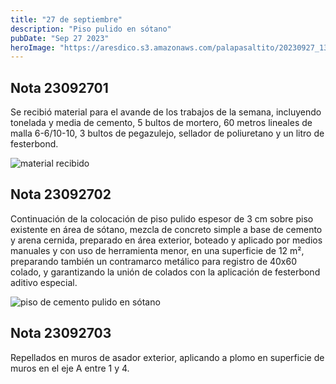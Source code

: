 ```yaml
---
title: "27 de septiembre"
description: "Piso pulido en sótano"
pubDate: "Sep 27 2023"
heroImage: "https://aresdico.s3.amazonaws.com/palapasaltito/20230927_132902.jpg"
---
```


## Nota 23092701

Se recibió material para el avande de los trabajos de la semana, incluyendo tonelada y media de cemento, 5 bultos de mortero, 60 metros lineales de malla 6-6/10-10, 3 bultos de pegazulejo, sellador de poliuretano y un litro de festerbond.

![material recibido](https://aresdico.s3.amazonaws.com/palapasaltito/20230927_131132.jpg "material recibido")

## Nota 23092702

Continuación de la colocación de piso pulido espesor de 3 cm sobre piso existente en área de sótano, mezcla de concreto simple a base de cemento y arena cernida, preparado en área exterior, boteado y aplicado por medios manuales y con uso de herramienta menor, en una superficie de 12 m², preparando también un contramarco metálico para registro de 40x60 colado, y garantizando la unión de colados con la aplicación de festerbond aditivo especial.

![piso de cemento pulido en sótano](https://aresdico.s3.amazonaws.com/palapasaltito/20230927_132902.jpg "piso de cemento pulido en sótano")

## Nota 23092703

Repellados en muros de asador exterior, aplicando a plomo en superficie de muros en el eje A entre 1 y 4.
